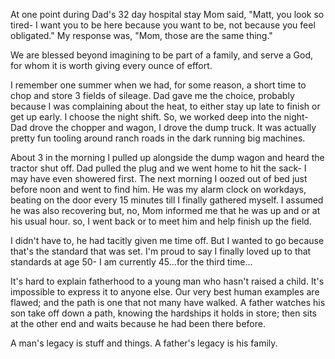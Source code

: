 At one point during Dad's 32 day hospital stay Mom said, "Matt, you look so tired- I want you to be here because you want to be, not because you feel obligated."
My response was, "Mom, those are the same thing."

We are blessed beyond imagining to be part of a family, and serve a God, for whom it is worth giving every ounce of effort. 

I remember one summer when we had, for some reason, a short time to chop and store 3 fields of sileage.
Dad gave me the choice, probably because I was complaining about the heat, to either stay up late to finish or get up early. 
I choose the night shift. 
So, we worked deep into the night- Dad drove the chopper and wagon, I drove the dump truck.
It was actually pretty fun tooling around ranch roads in the dark running big machines. 

About 3 in the morning I pulled up alongside the dump wagon and heard the tractor shut off. 
Dad pulled the plug and we went home to hit the sack- I may have even showered first. 
The next morning I oozed out of bed just before noon and went to find him. 
He was my alarm clock on workdays, beating on the door every 15 minutes till I finally gathered myself. 
I assumed he was also recovering but, no, Mom informed me that he was up and or at his usual hour.
so, I went back or to meet him and help finish up the field. 

I didn't have to, he had tacitly given me time off.
But I wanted to go because that's the standard that was set. 
I'm proud to say I finally loved up to that standards at age 50-
I am currently 45...for the third time...

It's hard to explain fatherhood to a young man who hasn't raised a child. 
It's impossible to express it to anyone else. 
Our very best human examples are flawed;
and the path is one that not many have walked. 
A father watches his son take off down a path, knowing the hardships it holds in store; 
then sits at the other end and waits because he had been there before. 

A man's legacy is stuff and things. 
A father's legacy is his family.

